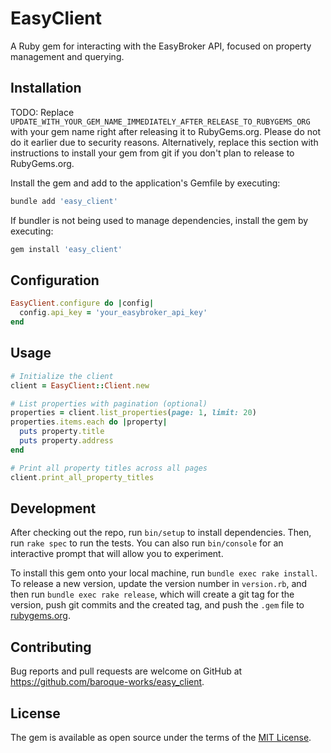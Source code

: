 # EasyClient

A Ruby gem for interacting with the EasyBroker API, focused on property management and querying.

## Installation

TODO: Replace `UPDATE_WITH_YOUR_GEM_NAME_IMMEDIATELY_AFTER_RELEASE_TO_RUBYGEMS_ORG` with your gem name right after releasing it to RubyGems.org. Please do not do it earlier due to security reasons. Alternatively, replace this section with instructions to install your gem from git if you don't plan to release to RubyGems.org.

Install the gem and add to the application's Gemfile by executing:

```bash
bundle add 'easy_client'
```

If bundler is not being used to manage dependencies, install the gem by executing:

```bash
gem install 'easy_client'
```

## Configuration

```Ruby
EasyClient.configure do |config|
  config.api_key = 'your_easybroker_api_key'
end
```

## Usage

```Ruby
# Initialize the client
client = EasyClient::Client.new

# List properties with pagination (optional)
properties = client.list_properties(page: 1, limit: 20)
properties.items.each do |property|
  puts property.title
  puts property.address
end

# Print all property titles across all pages
client.print_all_property_titles
```

## Development

After checking out the repo, run `bin/setup` to install dependencies. Then, run `rake spec` to run the tests. You can also run `bin/console` for an interactive prompt that will allow you to experiment.

To install this gem onto your local machine, run `bundle exec rake install`. To release a new version, update the version number in `version.rb`, and then run `bundle exec rake release`, which will create a git tag for the version, push git commits and the created tag, and push the `.gem` file to [rubygems.org](https://rubygems.org).

## Contributing

Bug reports and pull requests are welcome on GitHub at https://github.com/baroque-works/easy_client.

## License

The gem is available as open source under the terms of the [MIT License](https://opensource.org/licenses/MIT).
